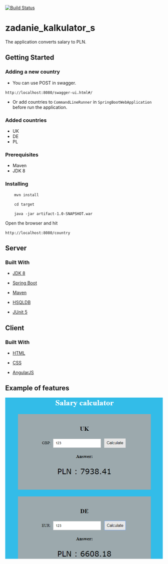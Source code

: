 [![Build Status](https://travis-ci.org/Mikbac/zadanie_kalkulator_s.svg?branch=master)](https://travis-ci.org/Mikbac/zadanie_kalkulator_s)

# zadanie_kalkulator_s

The application converts salary to PLN.

## Getting Started

### Adding a new country

* You can use POST in swagger.

```
http://localhost:8080/swagger-ui.html#/
```

* Or add countries to `CommandLineRunner` in `SpringBootWebApplication` before run the application.

### Added countries

* UK
* DE
* PL


### Prerequisites

* Maven
* JDK 8


### Installing
```
    mvn install
```
```
    cd target
```
```    
    java -jar artifact-1.0-SNAPSHOT.war
```

Open the browser and hit 
```
http://localhost:8080/country
```

## Server

### Built With

* [JDK 8](https://www.oracle.com/technetwork/java/index.html)

* [Spring Boot](https://spring.io/projects/spring-boot) 

* [Maven](https://maven.apache.org/)

* [HSQLDB](http://hsqldb.org/)

* [JUnit 5](https://junit.org/junit5/)


## Client

### Built With

* [HTML]()

* [CSS]()

* [AngularJS](https://angularjs.org/) 

## Example of features

![ex1](img/ex1.png)
